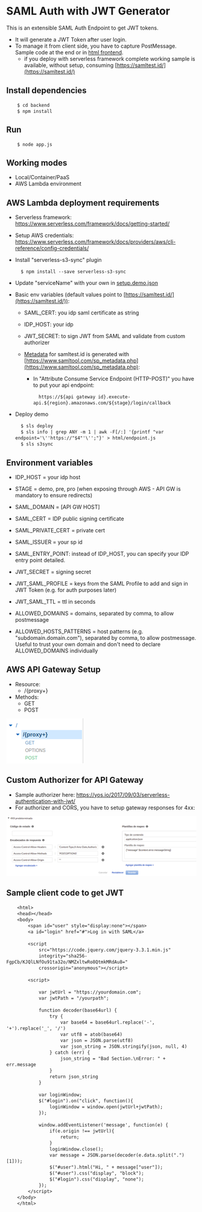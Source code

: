 # SAML Auth with JWT Generator

This is an extensible SAML Auth Endpoint to get JWT tokens.

* It will generate a JWT Token after user login. 
* To manage it from client side, you have to capture PostMessage. Sample code at the end or in [html frontend](html/index.html).
	* if you deploy with serverless framework complete working sample is available, without setup, consuming [https://samltest.id/](https://samltest.id/)

## Install dependencies

		$ cd backend
		$ npm install

## Run

		$ node app.js

## Working modes

* Local/Container/PaaS
* AWS Lambda environment

## AWS Lambda deployment requirements

* Serverless framework: https://www.serverless.com/framework/docs/getting-started/
* Setup AWS credentials: https://www.serverless.com/framework/docs/providers/aws/cli-reference/config-credentials/
* Install "serverless-s3-sync" plugin

        $ npm install --save serverless-s3-sync

* Update "serviceName" with your own in [setup.demo.json](https://github.com/davidayalas/saml-jwt/blob/master/setup.demo.json#L2)

* Basic env variables (default values point to [https://samltest.id/](https://samltest.id/)):

    - SAML_CERT: you idp saml certificate as string
    - IDP_HOST: your idp
    - JWT_SECRET: to sign JWT from SAML and validate from custom authorizer<br />

	- [Metadata](/docs/sp-metadata.xml) for samltest.id is generated with [https://www.samltool.com/sp_metadata.php](https://www.samltool.com/sp_metadata.php):
		- In "Attribute Consume Service Endpoint (HTTP-POST)" you have to put your api endpoint:

				https://${api gateway id}.execute-api.${region}.amazonaws.com/${stage}/login/callback

* Deploy demo

        $ sls deploy
        $ sls info | grep ANY -m 1 | awk -F[/:] '{printf "var endpoint='\''https://"$4"'\'';"}' > html/endpoint.js
        $ sls s3sync


## Environment variables

- IDP_HOST = your idp host
- STAGE = demo, pre, pro (when exposing through AWS - API GW is mandatory to ensure redirects)

- SAML_DOMAIN = [API GW HOST]
- SAML_CERT = IDP public signing certificate
- SAML_PRIVATE_CERT = private cert
- SAML_ISSUER = your sp id
- SAML_ENTRY_POINT: instead of IDP_HOST, you can specify your IDP entry point detailed.

- JWT_SECRET = signing secret
- JWT_SAML_PROFILE = keys from the SAML Profile to add and sign in JWT Token (e.g. for auth purposes later)
- JWT_SAML_TTL = ttl in seconds

- ALLOWED_DOMAINS = domains, separated by comma, to allow postmessage
- ALLOWED_HOSTS_PATTERNS = host patterns (e.g. "subdomain.domain.com"), separated by comma, to allow postmessage. Useful to trust your own domain and don't need to declare ALLOWED_DOMAINS individually

## AWS API Gateway Setup 

- Resource:
	- /{proxy+} 
- Methods:
	- GET
	- POST

![](docs/aws-api-gw.png)

## Custom Authorizer for API Gateway

* Sample authorizer here: https://yos.io/2017/09/03/serverless-authentication-with-jwt/
* For authorizer and CORS, you have to setup gateway responses for 4xx:

![](docs/gateway-responses.png)


## Sample client code to get JWT
		<html>
		<head></head>
		<body>
			<span id="user" style="display:none"></span>
			<a id="login" href="#">Log in with SAML</a>

			<script
				src="https://code.jquery.com/jquery-3.3.1.min.js"
				integrity="sha256-FgpCb/KJQlLNfOu91ta32o/NMZxltwRo8QtmkMRdAu8="
				crossorigin="anonymous"></script>

			<script>
			
				var jwtUrl = "https://yourdomain.com";
				var jwtPath = "/yourpath";
			    
				function decoder(base64url) {
					try {
						var base64 = base64url.replace('-', '+').replace('_', '/')
						var utf8 = atob(base64)
						var json = JSON.parse(utf8)
						var json_string = JSON.stringify(json, null, 4)
					} catch (err) {
						json_string = "Bad Section.\nError: " + err.message
					}
					return json_string
				}
				
				var loginWindow;
				$("#login").on("click", function(){
					loginWindow = window.open(jwtUrl+jwtPath);
				});
				
				window.addEventListener('message', function(e) {
					if(e.origin !== jwtUrl){
						return;
					}
					loginWindow.close();
					var message = JSON.parse(decoder(e.data.split(".")[1]));
					$("#user").html("Hi, " + message["user"]);
					$("#user").css("display", "block");
					$("#login").css("display", "none");
				});
			</script>
		</body>
		</html>
